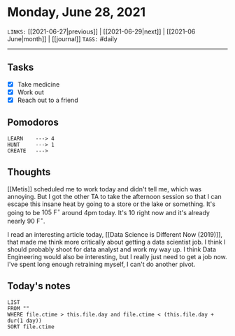 # Monday, June 28, 2021
`LINKS:` [[2021-06-27|previous]] | [[2021-06-29|next]] |  [[2021-06 June|month]] | [[journal]] 
`TAGS:` #daily

---
## Tasks
- [x]  Take medicine
- [x]  Work out
- [x]  Reach out to a friend

## Pomodoros
```
LEARN    ---> 4
HUNT     ---> 1
CREATE   ---> 
```

## Thoughts
[[Metis]] scheduled me to work today and didn't tell me, which was annoying. But I got the other TA to take the afternoon session so that I can escape this insane heat by going to a store or the lake or something. It's going to be $105 \ \text{F}^{\circ}$  around 4pm today. It's 10 right now and it's already nearly $90 \ \text{F}^{\circ}$. 

I read an interesting article today, [[Data Science is Different Now (2019)]], that made me think more critically about getting a data scientist job. I think I should probably shoot for data analyst and work my way up. I think Data Engineering would also be interesting, but I really just need to get a job now. I've spent long enough retraining myself, I can't do another pivot. 

## Today's notes
```dataview
LIST 
FROM ""
WHERE file.ctime > this.file.day and file.ctime < (this.file.day + dur(1 day))
SORT file.ctime
```
